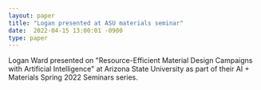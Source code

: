 ```yaml
---
layout: paper
title: "Logan presented at ASU materials seminar"
date:  2022-04-15 13:00:01 -0900
type: paper
---
```

Logan Ward presented on "Resource-Efficient Material Design Campaigns with Artificial Intelligence" at Arizona State University as part of their AI + Materials Spring 2022 Seminars series.